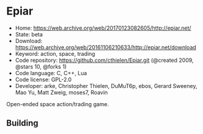 # Epiar

- Home: https://web.archive.org/web/20170123082605/http://epiar.net/
- State: beta
- Download: https://web.archive.org/web/20161106210633/http://epiar.net/download
- Keyword: action, space, trading
- Code repository: https://github.com/cthielen/Epiar.git (@created 2009, @stars 10, @forks 1)
- Code language: C, C++, Lua
- Code license: GPL-2.0
- Developer: arke, Christopher Thielen, DuMuT6p, ebos, Gerard Sweeney, Mao Yu, Matt Zweig, moses7, Roavin

Open-ended space action/trading game.

## Building
